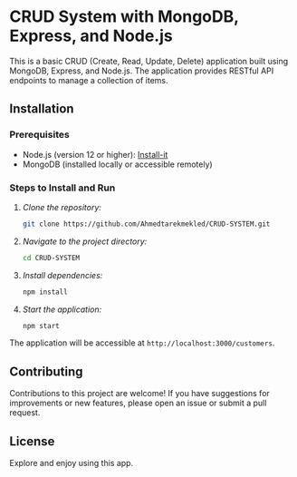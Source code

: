 # CRUD System with MongoDB, Express, and Node.js

This is a basic CRUD (Create, Read, Update, Delete) application built using MongoDB, Express, and Node.js. The application provides RESTful API endpoints to manage a collection of items.

## Installation

### Prerequisites

- Node.js (version 12 or higher): [Install-it](https://nodejs.org/en/download)
- MongoDB (installed locally or accessible remotely)

### Steps to Install and Run

1. _Clone the repository:_
   ```bash
   git clone https://github.com/Ahmedtarekmekled/CRUD-SYSTEM.git
   ```

2. _Navigate to the project directory:_
   ```bash
   cd CRUD-SYSTEM
   ```

3. _Install dependencies:_
   ```bash
   npm install
   ```

4. _Start the application:_
   ```bash
   npm start
   ```

The application will be accessible at `http://localhost:3000/customers`.


## Contributing

Contributions to this project are welcome! If you have suggestions for improvements or new features, please open an issue or submit a pull request.

## License

Explore and enjoy using this app.
